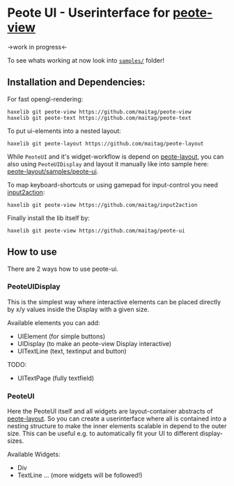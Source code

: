 # Peote UI - Userinterface for [peote-view](https://github.com/maitag/peote-view)

->work in progress<-

To see whats working at now look into [`samples/`](https://github.com/maitag/peote-ui/tree/master/samples) folder!


## Installation and Dependencies:

For fast opengl-rendering:
```
haxelib git peote-view https://github.com/maitag/peote-view
haxelib git peote-text https://github.com/maitag/peote-text
```


To put ui-elements into a nested layout:
```
haxelib git peote-layout https://github.com/maitag/peote-layout
```
While `PeoteUI` and it's widget-workflow is depend on [peote-layout](https://github.com/maitag/peote-layout),
you can also using `PeoteUIDisplay` and layout it manually like into sample here: [peote-layout/samples/peote-ui](https://github.com/maitag/peote-layout/tree/main/samples/peote-ui).


To map keyboard-shortcuts or using gamepad for input-control you need [input2action](https://github.com/maitag/input2action):
```
haxelib git peote-view https://github.com/maitag/input2action
```


Finally install the lib itself by:
```
haxelib git peote-view https://github.com/maitag/peote-ui
```


## How to use

There are 2 ways how to use peote-ui.

### PeoteUIDisplay

This is the simplest way where interactive elements can be placed 
directly by x/y values inside the Display with a given size.

Available elements you can add:
- UIElement (for simple buttons)
- UIDisplay (to make an peote-view Display interactive)
- UITextLine<FontStyle> (text, textinput and button)

TODO:
- UITextPage<FontStyle>  (fully textfield)


### PeoteUI 

Here the PeoteUI itself and all widgets are layout-container abstracts of [peote-layout](https://github.com/maitag/peote-layout).
So you can create a userinterface where all is contained into a nesting structure to make the inner elements scalable
in depend to the outer size. This can be useful e.g. to automatically fit your UI to different display-sizes.

Available Widgets:
- Div
- TextLine
...
(more widgets will be followed!)